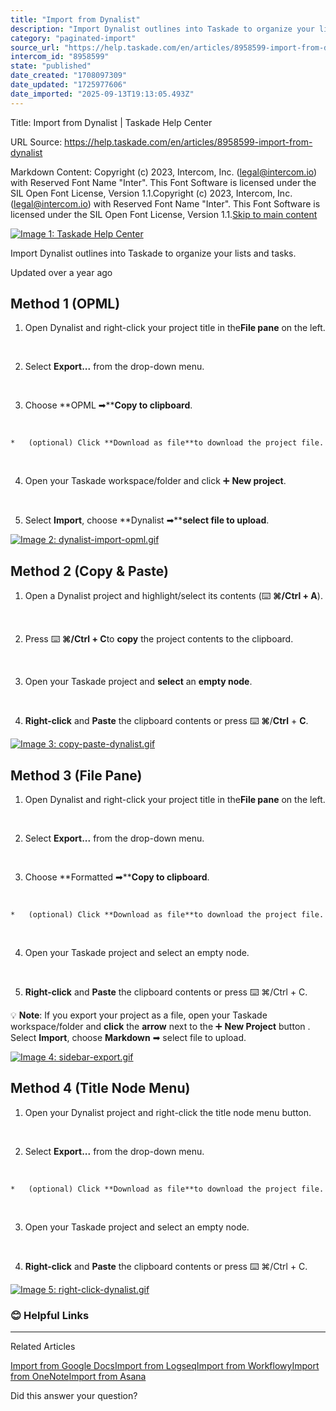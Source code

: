 ```yaml
---
title: "Import from Dynalist"
description: "Import Dynalist outlines into Taskade to organize your lists and tasks."
category: "paginated-import"
source_url: "https://help.taskade.com/en/articles/8958599-import-from-dynalist"
intercom_id: "8958599"
state: "published"
date_created: "1708097309"
date_updated: "1725977606"
date_imported: "2025-09-13T19:13:05.493Z"
---
```


Title: Import from Dynalist | Taskade Help Center

URL Source: https://help.taskade.com/en/articles/8958599-import-from-dynalist

Markdown Content:
Copyright (c) 2023, Intercom, Inc. (legal@intercom.io) with Reserved Font Name "Inter". This Font Software is licensed under the SIL Open Font License, Version 1.1.Copyright (c) 2023, Intercom, Inc. (legal@intercom.io) with Reserved Font Name "Inter". This Font Software is licensed under the SIL Open Font License, Version 1.1.[Skip to main content](https://help.taskade.com/en/articles/8958599-import-from-dynalist#main-content)

[![Image 1: Taskade Help Center](https://downloads.intercomcdn.com/i/o/490280/d14603621e78c833c2d0e66f/2d1230f35f3009fff25b2989e93312a5.png)](https://help.taskade.com/en/)

Import Dynalist outlines into Taskade to organize your lists and tasks.

Updated over a year ago

**Method 1 (OPML)**
-------------------

1.   Open Dynalist and right-click your project title in the**File pane** on the left.

​

2.   Select **Export...** from the drop-down menu.

​

3.   Choose **OPML ➡****Copy to clipboard**.

​

    *   (optional) Click **Download as file**to download the project file.

​

4.   Open your Taskade workspace/folder and click ➕ **New project**.

​

5.   Select **Import**, choose **Dynalist ➡****select file to upload**.

[![Image 2: dynalist-import-opml.gif](https://taskade.intercom-attachments-7.com/i/o/965376440/cb34085f25b8e3a5d2a296c3/14874985656467?expires=1757792700&signature=4609f58866e037558e54a1659548ea143e4a60c76993d95fde5c430e94acc4d8&req=fSYiFc54mYVfFb4f3HP0gOOOUujFz6RUVuDoyMUZsowdOZoWC6bUnUkOf2SB%0ANkFNP9wz30LCtMpytA%3D%3D%0A)](https://taskade.intercom-attachments-7.com/i/o/965376440/cb34085f25b8e3a5d2a296c3/14874985656467?expires=1757792700&signature=4609f58866e037558e54a1659548ea143e4a60c76993d95fde5c430e94acc4d8&req=fSYiFc54mYVfFb4f3HP0gOOOUujFz6RUVuDoyMUZsowdOZoWC6bUnUkOf2SB%0ANkFNP9wz30LCtMpytA%3D%3D%0A)

**Method 2 (Copy & Paste)**
---------------------------

1.   Open a Dynalist project and highlight/select its contents (⌨️ **⌘/Ctrl + A**).

​

2.   Press ⌨️ **⌘/Ctrl + C**to **copy** the project contents to the clipboard.

​

3.   Open your Taskade project and **select** an **empty node**.

​

4.   **Right-click** and **Paste** the clipboard contents or press ⌨️ **⌘**/**Ctrl** + **C**.

[![Image 3: copy-paste-dynalist.gif](https://taskade.intercom-attachments-7.com/i/o/965376436/c941a3df99065e0205f7961c/9465559758483?expires=1757792700&signature=ad56707ed81e8102382b7be760774bda588e723b7f9ac9cd01c2ae2a909b1ed2&req=fSYiFc54mYJZFb4f3HP0gCj81rPLAIu4ghknbWErM%2FlJADcfdrXzIDiP%2FR3H%0A6%2FZyyDLjhI04ZB37%2BA%3D%3D%0A)](https://taskade.intercom-attachments-7.com/i/o/965376436/c941a3df99065e0205f7961c/9465559758483?expires=1757792700&signature=ad56707ed81e8102382b7be760774bda588e723b7f9ac9cd01c2ae2a909b1ed2&req=fSYiFc54mYJZFb4f3HP0gCj81rPLAIu4ghknbWErM%2FlJADcfdrXzIDiP%2FR3H%0A6%2FZyyDLjhI04ZB37%2BA%3D%3D%0A)

**Method 3 (File Pane)**
------------------------

1.   Open Dynalist and right-click your project title in the**File pane** on the left.

​

2.   Select **Export...** from the drop-down menu.

​

3.   Choose **Formatted ➡****Copy to clipboard**.

​

    *   (optional) Click **Download as file**to download the project file.

​

4.   Open your Taskade project and select an empty node.

​

5.   **Right-click** and **Paste** the clipboard contents or press ⌨️ ⌘/Ctrl + C.

💡 **Note**: If you export your project as a file, open your Taskade workspace/folder and **click** the **arrow** next to the ➕ **New Project** button . Select **Import**, choose **Markdown** ➡ select file to upload.

[![Image 4: sidebar-export.gif](https://taskade.intercom-attachments-7.com/i/o/965376437/ad83f30be44eedb5d43da82d/9468220519059?expires=1757792700&signature=fc832171f8ed5dc7a70cb8292131da471f388418d968675b60a259bb46ca6b97&req=fSYiFc54mYJYFb4f3HP0gFrqOhOkgvNOYxe4o%2BUFXcSil0OZ5hb8xuwHVKVP%0Ao0UHlsFQn2o7xmL0Lg%3D%3D%0A)](https://taskade.intercom-attachments-7.com/i/o/965376437/ad83f30be44eedb5d43da82d/9468220519059?expires=1757792700&signature=fc832171f8ed5dc7a70cb8292131da471f388418d968675b60a259bb46ca6b97&req=fSYiFc54mYJYFb4f3HP0gFrqOhOkgvNOYxe4o%2BUFXcSil0OZ5hb8xuwHVKVP%0Ao0UHlsFQn2o7xmL0Lg%3D%3D%0A)

**Method 4 (Title Node Menu)**
------------------------------

1.   Open your Dynalist project and right-click the title node menu button.

​

2.   Select **Export...** from the drop-down menu.

​

    *   (optional) Click **Download as file**to download the project file.

​

3.   Open your Taskade project and select an empty node.

​

4.   **Right-click** and **Paste** the clipboard contents or press ⌨️ ⌘/Ctrl + C.

[![Image 5: right-click-dynalist.gif](https://taskade.intercom-attachments-7.com/i/o/965376438/eab9ea1fb2bfae74e90e019c/9465588604947?expires=1757792700&signature=d7f277f744310686e8016ca2c6e807fb2ce44a99b4cfd48cca43da674fd19c3b&req=fSYiFc54mYJXFb4f3HP0gN1pLMaLm9ulMAp6oWheIanvuaAeLVm9L5aXTXdC%0Akk4Z%2BLFjE63RFQe50g%3D%3D%0A)](https://taskade.intercom-attachments-7.com/i/o/965376438/eab9ea1fb2bfae74e90e019c/9465588604947?expires=1757792700&signature=d7f277f744310686e8016ca2c6e807fb2ce44a99b4cfd48cca43da674fd19c3b&req=fSYiFc54mYJXFb4f3HP0gN1pLMaLm9ulMAp6oWheIanvuaAeLVm9L5aXTXdC%0Akk4Z%2BLFjE63RFQe50g%3D%3D%0A)

### **😊 Helpful Links**

* * *

Related Articles

[Import from Google Docs](https://help.taskade.com/en/articles/8958595-import-from-google-docs)[Import from Logseq](https://help.taskade.com/en/articles/8958600-import-from-logseq)[Import from Workflowy](https://help.taskade.com/en/articles/8958602-import-from-workflowy)[Import from OneNote](https://help.taskade.com/en/articles/8958606-import-from-onenote)[Import from Asana](https://help.taskade.com/en/articles/8958607-import-from-asana)

Did this answer your question?

